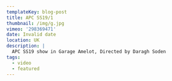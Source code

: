 ```yaml
---
templateKey: blog-post
title: APC SS19/1
thumbnail: /img/g.jpg
vimeo: '298369471'
date: Invalid date
location: UK
description: |
  APC SS19 show in Garage Amelot, Directed by Daragh Soden
tags:
  - video
  - featured
---
```


